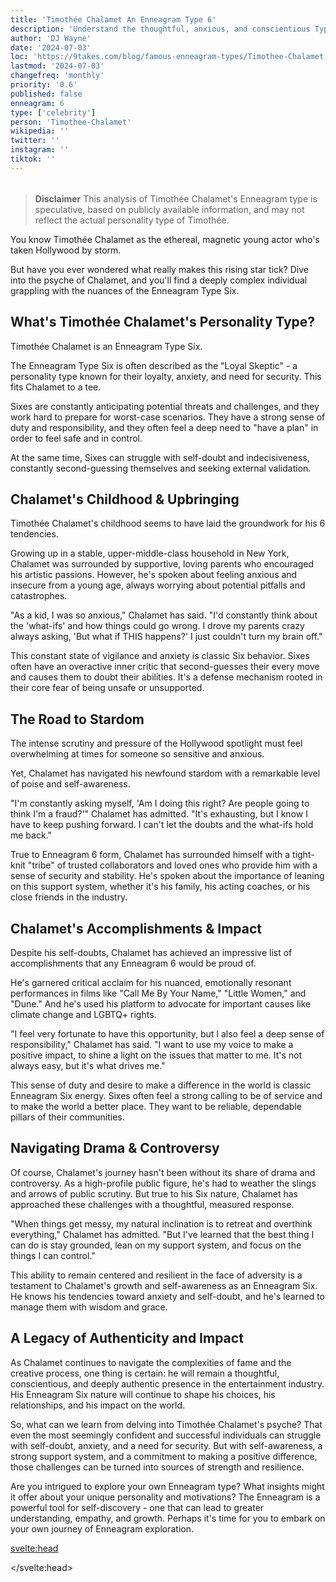 ```yaml
---
title: 'Timothée Chalamet An Enneagram Type 6'
description: 'Understand the thoughtful, anxious, and conscientious Type 6'
author: 'DJ Wayne'
date: '2024-07-03'
loc: 'https://9takes.com/blog/famous-enneagram-types/Timothee-Chalamet'
lastmod: '2024-07-03'
changefreq: 'monthly'
priority: '0.6'
published: false
enneagram: 6
type: ['celebrity']
person: 'Timothee-Chalamet'
wikipedia: ''
twitter: ''
instagram: ''
tiktok: ''
---
```


<!--
    childhood and upbringing
    first big success
    style habits and quirks that relate to their personality type
    stressful moments in their life and how they handled them
    comfort- moments in their life where they are doing well and killing it
-->
<!-- // keywords:  -->

<script>
	import  PopCard  from "$lib/components/atoms/PopCard.svelte";
</script>

<div
	style="display: flex;
    justify-content: center;
    margin: 1rem 0;
	"
>
	<PopCard
		image={`/types/3s/${'Timothee-Chalamet'}.webp`}
		enneagram{3}
		showIcon={false}
		displayText="Timothée Chalamet"
		subtext=""
	/>
</div>

> **Disclaimer** This analysis of Timothée Chalamet's Enneagram type is speculative, based on publicly available information, and may not reflect the actual personality type of Timothée.

<p class="firstLetter">You know Timothée Chalamet as the ethereal, magnetic young actor who's taken Hollywood by storm.</p>

But have you ever wondered what really makes this rising star tick? Dive into the psyche of Chalamet, and you'll find a deeply complex individual grappling with the nuances of the Enneagram Type Six.

## What's Timothée Chalamet's Personality Type?

Timothée Chalamet is an Enneagram Type Six.

The Enneagram Type Six is often described as the "Loyal Skeptic" - a personality type known for their loyalty, anxiety, and need for security. This fits Chalamet to a tee.

Sixes are constantly anticipating potential threats and challenges, and they work hard to prepare for worst-case scenarios. They have a strong sense of duty and responsibility, and they often feel a deep need to "have a plan" in order to feel safe and in control.

At the same time, Sixes can struggle with self-doubt and indecisiveness, constantly second-guessing themselves and seeking external validation.

## Chalamet's Childhood & Upbringing

Timothée Chalamet's childhood seems to have laid the groundwork for his 6 tendencies.

Growing up in a stable, upper-middle-class household in New York, Chalamet was surrounded by supportive, loving parents who encouraged his artistic passions. However, he's spoken about feeling anxious and insecure from a young age, always worrying about potential pitfalls and catastrophes.

"As a kid, I was so anxious," Chalamet has said. "I'd constantly think about the 'what-ifs' and how things could go wrong. I drove my parents crazy always asking, 'But what if THIS happens?' I just couldn't turn my brain off."

This constant state of vigilance and anxiety is classic Six behavior. Sixes often have an overactive inner critic that second-guesses their every move and causes them to doubt their abilities. It's a defense mechanism rooted in their core fear of being unsafe or unsupported.

## The Road to Stardom

The intense scrutiny and pressure of the Hollywood spotlight must feel overwhelming at times for someone so sensitive and anxious.

Yet, Chalamet has navigated his newfound stardom with a remarkable level of poise and self-awareness.

"I'm constantly asking myself, 'Am I doing this right? Are people going to think I'm a fraud?'" Chalamet has admitted. "It's exhausting, but I know I have to keep pushing forward. I can't let the doubts and the what-ifs hold me back."

True to Enneagram 6 form, Chalamet has surrounded himself with a tight-knit "tribe" of trusted collaborators and loved ones who provide him with a sense of security and stability. He's spoken about the importance of leaning on this support system, whether it's his family, his acting coaches, or his close friends in the industry.

## Chalamet's Accomplishments & Impact

Despite his self-doubts, Chalamet has achieved an impressive list of accomplishments that any Enneagram 6 would be proud of.

He's garnered critical acclaim for his nuanced, emotionally resonant performances in films like "Call Me By Your Name," "Little Women," and "Dune." And he's used his platform to advocate for important causes like climate change and LGBTQ+ rights.

"I feel very fortunate to have this opportunity, but I also feel a deep sense of responsibility," Chalamet has said. "I want to use my voice to make a positive impact, to shine a light on the issues that matter to me. It's not always easy, but it's what drives me."

This sense of duty and desire to make a difference in the world is classic Enneagram Six energy. Sixes often feel a strong calling to be of service and to make the world a better place. They want to be reliable, dependable pillars of their communities.

## Navigating Drama & Controversy

Of course, Chalamet's journey hasn't been without its share of drama and controversy. As a high-profile public figure, he's had to weather the slings and arrows of public scrutiny. But true to his Six nature, Chalamet has approached these challenges with a thoughtful, measured response.

"When things get messy, my natural inclination is to retreat and overthink everything," Chalamet has admitted. "But I've learned that the best thing I can do is stay grounded, lean on my support system, and focus on the things I can control."

This ability to remain centered and resilient in the face of adversity is a testament to Chalamet's growth and self-awareness as an Enneagram Six. He knows his tendencies toward anxiety and self-doubt, and he's learned to manage them with wisdom and grace.

## A Legacy of Authenticity and Impact

As Chalamet continues to navigate the complexities of fame and the creative process, one thing is certain: he will remain a thoughtful, conscientious, and deeply authentic presence in the entertainment industry. His Enneagram Six nature will continue to shape his choices, his relationships, and his impact on the world.

So, what can we learn from delving into Timothée Chalamet's psyche? That even the most seemingly confident and successful individuals can struggle with self-doubt, anxiety, and a need for security. But with self-awareness, a strong support system, and a commitment to making a positive difference, those challenges can be turned into sources of strength and resilience.

Are you intrigued to explore your own Enneagram type? What insights might it offer about your unique personality and motivations? The Enneagram is a powerful tool for self-discovery - one that can lead to greater understanding, empathy, and growth. Perhaps it's time for you to embark on your own journey of Enneagram exploration.

<svelte:head>

<script type="application/ld+json">

</script>

</svelte:head>

<style lang="scss"></style>
